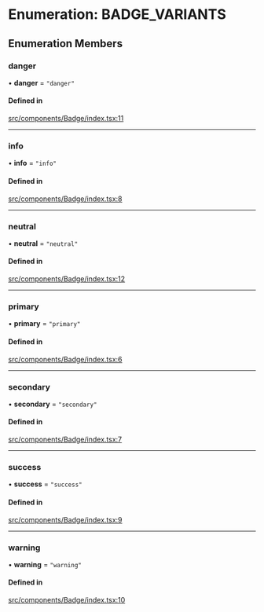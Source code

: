 # Enumeration: BADGE\_VARIANTS

## Enumeration Members

### danger

• **danger** = ``"danger"``

#### Defined in

[src/components/Badge/index.tsx:11](https://github.com/emranffl/next-core-ui/blob/34617b4/src/components/Badge/index.tsx#L11)

___

### info

• **info** = ``"info"``

#### Defined in

[src/components/Badge/index.tsx:8](https://github.com/emranffl/next-core-ui/blob/34617b4/src/components/Badge/index.tsx#L8)

___

### neutral

• **neutral** = ``"neutral"``

#### Defined in

[src/components/Badge/index.tsx:12](https://github.com/emranffl/next-core-ui/blob/34617b4/src/components/Badge/index.tsx#L12)

___

### primary

• **primary** = ``"primary"``

#### Defined in

[src/components/Badge/index.tsx:6](https://github.com/emranffl/next-core-ui/blob/34617b4/src/components/Badge/index.tsx#L6)

___

### secondary

• **secondary** = ``"secondary"``

#### Defined in

[src/components/Badge/index.tsx:7](https://github.com/emranffl/next-core-ui/blob/34617b4/src/components/Badge/index.tsx#L7)

___

### success

• **success** = ``"success"``

#### Defined in

[src/components/Badge/index.tsx:9](https://github.com/emranffl/next-core-ui/blob/34617b4/src/components/Badge/index.tsx#L9)

___

### warning

• **warning** = ``"warning"``

#### Defined in

[src/components/Badge/index.tsx:10](https://github.com/emranffl/next-core-ui/blob/34617b4/src/components/Badge/index.tsx#L10)
